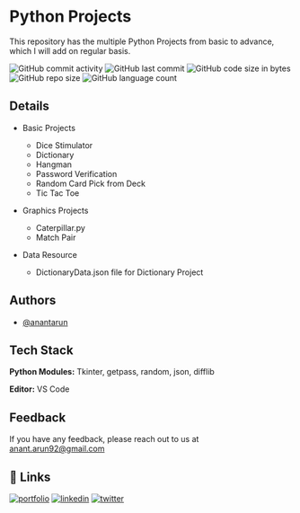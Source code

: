 
# Python Projects

This repository has the multiple Python Projects from basic to advance, which I will add on regular basis.

<img alt="GitHub commit activity" src="https://img.shields.io/github/commit-activity/m/RawRapter/Python-Projects"> <img alt="GitHub last commit" src="https://img.shields.io/github/last-commit/RawRapter/Python-Projects">
<img alt="GitHub code size in bytes" src="https://img.shields.io/github/languages/code-size/RawRapter/Python-Projects">
<img alt="GitHub repo size" src="https://img.shields.io/github/repo-size/RawRapter/Python-Projects">
<img alt="GitHub language count" src="https://img.shields.io/github/languages/count/RawRapter/Python-Projects">

## Details

- Basic Projects
    - Dice Stimulator
    - Dictionary
    - Hangman
    - Password Verification
    - Random Card Pick from Deck
    - Tic Tac Toe

- Graphics Projects
    - Caterpillar.py
    - Match Pair
    
- Data Resource
    - DictionaryData.json file for Dictionary Project

  
## Authors

- [@anantarun](https://github.com/RawRapter)

  
## Tech Stack

**Python Modules:** Tkinter, getpass, random, json, difflib

**Editor:** VS Code

  
## Feedback

If you have any feedback, please reach out to us at anant.arun92@gmail.com

  

## 🔗 Links
[![portfolio](https://img.shields.io/badge/my_portfolio-000?style=for-the-badge&logo=ko-fi&logoColor=white)](https://rawrapter.github.io/portfolio/)
[![linkedin](https://img.shields.io/badge/linkedin-0A66C2?style=for-the-badge&logo=linkedin&logoColor=white)](https://www.linkedin.com/in/anantarun/)
[![twitter](https://img.shields.io/badge/twitter-1DA1F2?style=for-the-badge&logo=twitter&logoColor=white)](https://twitter.com/AnantArun4)